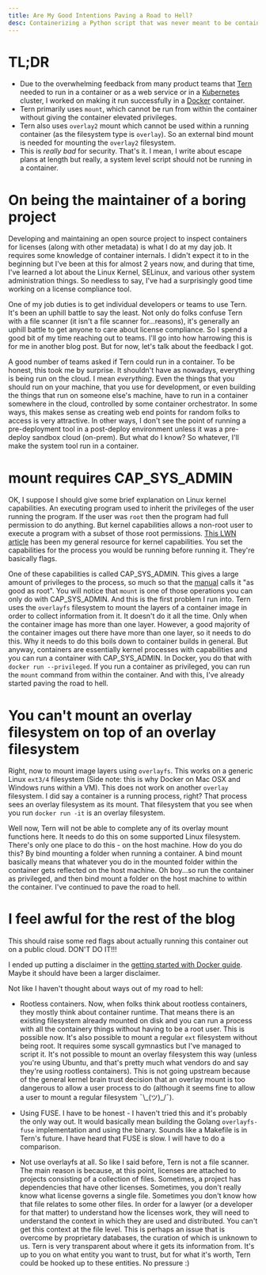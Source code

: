 ```yaml
---
title: Are My Good Intentions Paving a Road to Hell?
desc: Containerizing a Python script that was never meant to be containerized
---
```


# TL;DR

* Due to the overwhelming feedback from many product teams that [Tern](http://github.com/vmware/tern) needed to run in a container or as a web service or in a [Kubernetes](https://kubernetes.io/) cluster, I worked on making it run successfully in a [Docker](https://www.docker.com/) container.
* Tern primarily uses `mount`, which cannot be run from within the container without giving the container elevated privileges.
* Tern also uses `overlay2` mount which cannot be used within a running container (as the filesystem type is `overlay`). So an external bind mount is needed for mounting the `overlay2` filesystem.
* This is *really bad* for security. That's it. I mean, I write about escape plans at length but really, a system level script should not be running in a container.

# On being the maintainer of a boring project

Developing and maintaining an open source project to inspect containers for licenses (along with other metadata) is what I do at my day job. It requires some knowledge of container internals. I didn't expect it to in the beginning but I've been at this for almost 2 years now, and during that time, I've learned a lot about the Linux Kernel, SELinux, and various other system administration things. So needless to say, I've had a surprisingly good time working on a license compliance tool.

One of my job duties is to get individual developers or teams to use Tern. It's been an uphill battle to say the least. Not only do folks confuse Tern with a file scanner (it isn't a file scanner for...reasons), it's generally an uphill battle to get anyone to care about license compliance. So I spend a good bit of my time reaching out to teams. I'll go into how harrowing this is for me in another blog post. But for now, let's talk about the feedback I got.

A good number of teams asked if Tern could run in a container. To be honest, this took me by surprise. It shouldn't have as nowadays, everything is being run on the cloud. I mean *everything*. Even the things that you should run on your machine, that you use for development, or even building the things that run on someone else's machine, have to run in a container somewhere in the cloud, controlled by some container orchestrator. In some ways, this makes sense as creating web end points for random folks to access is very attractive. In other ways, I don't see the point of running a pre-deployment tool in a post-deploy environment unless it was a pre-deploy sandbox cloud (on-prem). But what do I know? So whatever, I'll make the system tool run in a container.

# mount requires CAP_SYS_ADMIN

OK, I suppose I should give some brief explanation on Linux kernel capabilities. An executing program used to inherit the privileges of the user running the program. If the user was `root` then the program had full permission to do anything. But kernel capabilities allows a non-root user to execute a program with a subset of those root permissions. [This LWN article](https://lwn.net/Articles/486306/) has been my general resource for kernel capabilities. You set the capabilities for the process you would be running before running it. They're basically flags.

One of these capabilities is called CAP_SYS_ADMIN. This gives a large amount of privileges to the process, so much so that the [manual](http://man7.org/linux/man-pages/man7/capabilities.7.html) calls it "as good as root". You will notice that `mount` is one of those operations you can only do with CAP_SYS_ADMIN. And this is the first problem I run into. Tern uses the `overlayfs` filesystem to mount the layers of a container image in order to collect information from it. It doesn't do it all the time. Only when the container image has more than one layer. However, a good majority of the container images out there have more than one layer, so it needs to do this. Why it needs to do this boils down to container builds in general. But anyway, containers are essentially kernel processes with capabilities and you can run a container with CAP_SYS_ADMIN. In Docker, you do that with `docker run --privileged`. If you run a container as privileged, you can run the `mount` command from within the container. And with this, I've already started paving the road to hell.

# You can't mount an overlay filesystem on top of an overlay filesystem

Right, now to mount image layers using `overlayfs`. This works on a generic Linux `ext3/4` filesystem (Side note: this is why Docker on Mac OSX and Windows runs within a VM). This does not work on another `overlay` filesystem. I did say a container is a running process, right? That process sees an overlay filesystem as its mount. That filesystem that you see when you run `docker run -it` is an overlay filesystem.

Well now, Tern will not be able to complete any of its overlay mount functions here. It needs to do this on some supported Linux filesystem. There's only one place to do this - on the host machine. How do you do this? By bind mounting a folder when running a container. A bind mount basically means that whatever you do in the mounted folder within the container gets reflected on the host machine. Oh boy...so run the container as privileged, and then bind mount a folder on the host machine to within the container. I've continued to pave the road to hell.

# I feel awful for the rest of the blog

This should raise some red flags about actually running this container out on a public cloud. DON'T DO IT!!!

I ended up putting a disclaimer in the [getting started with Docker guide](https://github.com/vmware/tern#getting-started-with-docker). Maybe it should have been a larger disclaimer.

Not like I haven't thought about ways out of my road to hell:

- Rootless containers. Now, when folks think about rootless containers, they mostly think about container runtime. That means there is an existing filesystem already mounted on disk and you can run a process with all the containery things without having to be a root user. This is possible now. It's also possible to mount a regular `ext` filesystem without being root. It requires some syscall gymnastics but I've managed to script it. It's not possible to mount an overlay filesystem this way (unless you're using Ubuntu, and that's pretty much what vendors do and say they're using rootless containers). This is not going upstream because of the general kernel brain trust decision that an overlay mount is too dangerous to allow a user process to do (although it seems fine to allow a user to mount a regular filesystem ¯\\\_(ツ)\_/¯).

- Using FUSE. I have to be honest - I haven't tried this and it's probably the only way out. It would basically mean building the Golang `overlayfs-fuse` implementation and using the binary. Sounds like a Makefile is in Tern's future. I have heard that FUSE is slow. I will have to do a comparison.

- Not use overlayfs at all. So like I said before, Tern is not a file scanner. The main reason is because, at this point, licenses are attached to projects consisting of a collection of files. Sometimes, a project has dependencies that have other licenses. Sometimes, you don't really know what license governs a single file. Sometimes you don't know how that file relates to some other files. In order for a lawyer (or a developer for that matter) to understand how the licenses work, they will need to understand the context in which they are used and distributed. You can't get this context at the file level. This is perhaps an issue that is overcome by proprietary databases, the curation of which is unknown to us. Tern is very transparent about where it gets its information from. It's up to you on what entity you want to trust, but for what it's worth, Tern could be hooked up to these entities. No pressure :)
